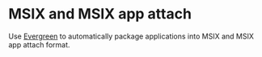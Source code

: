 # MSIX and MSIX app attach

Use [Evergreen](https://stealthpuppy.com/evergreen/) to automatically package applications into MSIX and MSIX app attach format.

